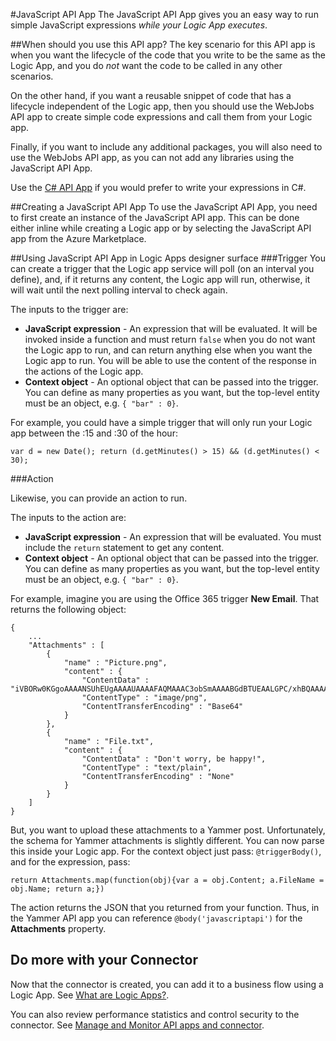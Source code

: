 <properties
   pageTitle="JavaScript API"
   description="JavaScript API"
   services="app-service\logic"
   documentationCenter=".net,nodejs,java"
   authors="stepsic-microsoft-com"
   manager="dwrede"
   editor=""/>

<tags
   ms.service="app-service-logic"
   ms.devlang="multiple"
   ms.topic="article"
   ms.tgt_pltfrm="na"
   ms.workload="integration"
   ms.date="10/29/2015"
   ms.author="stepsic"/>

#JavaScript API App
The JavaScript API App gives you an easy way to run simple JavaScript expressions *while your Logic App executes*. 

##When should you use this API app?
The key scenario for this API app is when you want the lifecycle of the code that you write to be the same as the Logic App, and you do *not* want the code to be called in any other scenarios.

On the other hand, if you want a reusable snippet of code that has a lifecycle independent of the Logic app, then you should use the WebJobs API app to create simple code expressions and call them from your Logic app.

Finally, if you want to include any additional packages, you will also need to use the WebJobs API app, as you can not add any libraries using the JavaScript API App. 

Use the [C# API App](app-service-logic-cs-api.md) if you would prefer to write your expressions in C#.

##Creating a JavaScript API App
To use the JavaScript API App, you need to first create an instance of the JavaScript API app. This can be done either inline while creating a Logic app or by selecting the JavaScript API app from the Azure Marketplace.

##Using JavaScript API App in Logic Apps designer surface
###Trigger
You can create a trigger that the Logic app service will poll (on an interval you define), and, if it returns any content, the Logic app will run, otherwise, it will wait until the next polling interval to check again.

The inputs to the trigger are:
- **JavaScript expression**  - An expression that will be evaluated. It will be invoked inside a function and must return `false` when you do not want the Logic app to run, and can return anything else when you want the Logic app to run. You will be able to use the content of the response in the actions of the Logic app.
- **Context object** - An optional object that can be passed into the trigger. You can define as many properties as you want, but the top-level entity must be an object, e.g. `{ "bar" : 0}`.

For example, you could have a simple trigger that will only run your Logic app between the :15 and :30 of the hour:

```
var d = new Date(); return (d.getMinutes() > 15) && (d.getMinutes() < 30);
```

###Action

Likewise, you can provide an action to run. 

The inputs to the action are:
- **JavaScript expression**  - An expression that will be evaluated. You must include the `return` statement to get any content. 
- **Context object** - An optional object that can be passed into the trigger. You can define as many properties as you want, but the top-level entity must be an object, e.g. `{ "bar" : 0}`.

For example, imagine you are using the Office 365 trigger **New Email**. That returns the following object:
```
{
    ...
    "Attachments" : [
        {
            "name" : "Picture.png",
            "content" : {
                "ContentData" : "iVBORw0KGgoAAAANSUhEUgAAAAUAAAAFAQMAAAC3obSmAAAABGdBTUEAALGPC/xhBQAAAAFzUkdCAK7OHOkAAAAGUExURf///wAAAFXC034AAAASSURBVAjXY2BgCGBgYOhgKAAABEIBSWDJEbYAAAAASUVORK5CYII=",
                "ContentType" : "image/png",
                "ContentTransferEncoding" : "Base64"
            }
        },  
        {
            "name" : "File.txt",
            "content" : {
                "ContentData" : "Don't worry, be happy!",
                "ContentType" : "text/plain",
                "ContentTransferEncoding" : "None"
            }
        }   
    ]
}
```

But, you want to upload these attachments to a Yammer post. Unfortunately, the schema for Yammer attachments is slightly different. You can now parse this inside your Logic app. For the context object just pass: `@triggerBody()`, and for the expression, pass:

```
return Attachments.map(function(obj){var a = obj.Content; a.FileName = obj.Name; return a;})
```

The action returns the JSON that you returned from your function. Thus, in the Yammer API app you can reference `@body('javascriptapi')` for the **Attachments** property.

## Do more with your Connector
Now that the connector is created, you can add it to a business flow using a Logic App. See [What are Logic Apps?](app-service-logic-what-are-logic-apps.md).

You can also review performance statistics and control security to the connector. See [Manage  and Monitor API apps and connector](../app-service-api/app-service-api-manage-in-portal.md).

<!--References -->

<!--Links -->
[Creating a Logic App]: app-service-logic-create-a-logic-app.md


